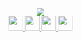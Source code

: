 <div align="center">
  <img
    src="https://capsule-render.vercel.app/api?type=waving&height=300&color=gradient&text=Hello%20there!"
  />

  <div>
    <a href="https://www.instagram.com/satriabaharii_/">
      <img
        height="30"
        src="https://github.com/satriabahari/satriabahari/assets/121304362/636bd63f-22df-490e-87b9-e012cc397f01"
      />
    </a>
    <a href="https://portfolio-satria.vercel.app/">
      <img
        height="30"
        src="https://github.com/satriabahari/satriabahari/assets/121304362/f17196ba-366e-4975-9919-2372fcf25827"
      />
    </a>
    <a href="https://www.tiktok.com/@satriaabaharii/">
      <img
        height="30"
        src="https://github.com/satriabahari/satriabahari/assets/121304362/63b3d782-c779-4a6b-a5f5-1c040a47d63a"
      />
    </a>
    <a href="https://www.linkedin.com/in/satria-bahari/">
      <img
        height="30"
        src="https://github.com/satriabahari/satriabahari/assets/121304362/a33a2544-fda6-4598-bad5-d0eb01d7e388"
      />
    </a>
  </div>
</div>
